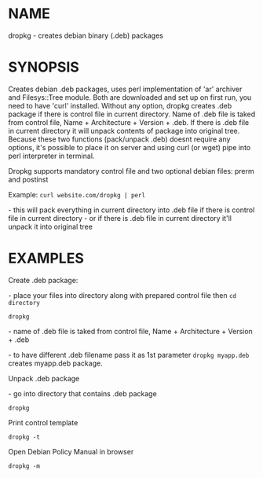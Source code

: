 # NAME

dropkg - creates debian binary (.deb) packages

# SYNOPSIS

Creates debian .deb packages, uses perl implementation of 'ar' archiver and Filesys::Tree module. Both are downloaded and set up on first run, you need to have 'curl' installed. Without any option, dropkg creates .deb package if there is control file in current directory. Name of .deb file is taked from control file, Name + Architecture + Version + .deb. If there is .deb file in current directory it will unpack contents of package into original tree. Because these two functions (pack/unpack .deb) doesnt require any options, it's possible to place it on server and using curl (or wget) pipe into perl interpreter in terminal. 

Dropkg supports mandatory control file and two optional debian files: prerm and postinst

Example: `curl website.com/dropkg | perl`

\- this will pack everything in current directory into .deb file if there is control file in current directory
\- or if there is .deb file in current directory it'll unpack it into original tree

# EXAMPLES

Create .deb package:

\- place your files into directory along with prepared control file then `cd directory`

`dropkg`

\- name of .deb file is taked from control file, Name + Architecture + Version + .deb

\- to have different .deb filename pass it as 1st parameter `dropkg myapp.deb` creates myapp.deb package. 

Unpack .deb package

\- go into directory that contains .deb package

`dropkg`

Print control template

`dropkg -t`

Open Debian Policy Manual in browser 

`dropkg -m`
